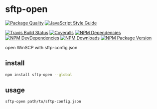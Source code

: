 # sftp-open

[![Package Quality](http://npm.packagequality.com/badge/sftp-open.png)](http://packagequality.com/#?package=sftp-open)
[![JavaScript Style Guide](https://cdn.rawgit.com/feross/standard/master/badge.svg)](https://github.com/feross/standard)

[![Travis Build Status](https://img.shields.io/travis/thecotne/sftp-open.svg?style=flat-square&maxAge=300)](https://travis-ci.org/thecotne/sftp-open)
[![Coveralls](https://img.shields.io/coveralls/thecotne/sftp-open.svg?style=flat-square&maxAge=300)](https://coveralls.io/github/thecotne/sftp-open)
[![NPM Dependencies](https://img.shields.io/david/thecotne/sftp-open.svg?style=flat-square&maxAge=300)](https://david-dm.org/thecotne/sftp-open)
[![NPM DevDependencies](https://img.shields.io/david/dev/thecotne/sftp-open.svg?style=flat-square&maxAge=300)](https://david-dm.org/thecotne/sftp-open?type=dev)
[![NPM Downloads](https://img.shields.io/npm/dm/sftp-open.svg?style=flat-square&maxAge=300)](https://www.npmjs.com/package/sftp-open)
[![NPM Package Version](https://img.shields.io/npm/v/sftp-open.svg?style=flat-square&maxAge=300)](https://www.npmjs.com/package/sftp-open)

open WinSCP with sftp-config.json

## install

```bash
npm install sftp-open --global
```

## usage

```bash
sftp-open path/to/sftp-config.json
```
